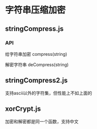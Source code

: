 
# 字符串压缩加密

## stringCompress.js

### API

给字符串加密
compress(string)

解密字符串
deCompress(string)


## stringCompress2.js

支持ascii以外的字符集，但性能上不如上面的

## xorCrypt.js

加密和解密都是同一个函数，支持中文



